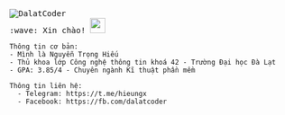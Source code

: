 <p>
  <samp>
    <img src="https://komarev.com/ghpvc/?username=DalatCoder&color=0e75b6&style=flat" alt="DalatCoder" /> <br>
    :wave: Xin chào! <img src="https://user-images.githubusercontent.com/5679180/79618120-0daffb80-80be-11ea-819e-d2b0fa904d07.gif" width="27px">

    Thông tin cơ bản:
    - Mình là Nguyễn Trọng Hiếu
    - Thủ khoa lớp Công nghệ thông tin khoá 42 - Trường Đại học Đà Lạt
    - GPA: 3.85/4 - Chuyên ngành Kĩ thuật phần mềm
    
    Thông tin liên hệ:
      - Telegram: https://t.me/hieungx
      - Facebook: https://fb.com/dalatcoder
    
  </samp>
</p>


